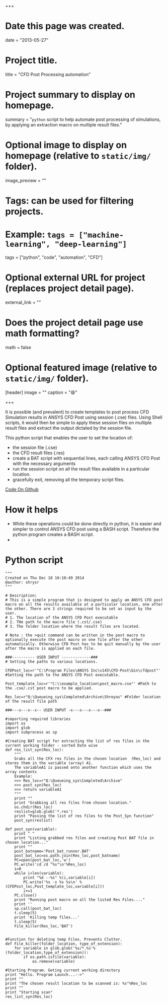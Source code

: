 +++
# Date this page was created.
date = "2013-05-27"

# Project title.
title = "CFD Post Processing automation"

# Project summary to display on homepage.
summary = "`python` script to help automate post processing of simulations, by applying an extraction macro on multiple result files."

# Optional image to display on homepage (relative to `static/img/` folder).
image_preview = ""

# Tags: can be used for filtering projects.
# Example: `tags = ["machine-learning", "deep-learning"]`
tags = ["python", "code", "automation", "CFD"]

# Optional external URL for project (replaces project detail page).
external_link = ""

# Does the project detail page use math formatting?
math = false

# Optional featured image (relative to `static/img/` folder).
[header]
image = ""
caption = ":smile:"

+++


It is possible (and prevalent) to create templates to post process CFD Simulation results in ANSYS CFD Post using session (.cse) files. Using Shell scripts, it would then be simple to apply these session files on multiple result files and extract the output dictated by the session file. 

This python script that enables the user to set the location of:
- the session file (.cse)
- the CFD result files (.res) 
- create a BAT script with sequential lines, each calling ANSYS CFD Post with the necessary arguments
- run the session script on all the result files available in a particular location.
- gracefully exit, removing all the temporary script files.

 [Code On Github](<https://github.com/shrysr/cfdpost_auto>)

# How it helps

- While these operations could be done directly in python, it is
  easier and simpler to control ANSYS CFD post using a BASH
  script. Therefore the python program creates a BASH script.
- 



# Python script 


    """
    Created on Thu Dec 18 16:10:49 2014
    @author: shrysr
    """
    
    # Description: 
    # This is a simple program that is designed to apply am ANSYS CFD post macro on all the results available at a particular location, one after the other. There are 3 strings required to be set as input by the user.
    # 1. The location of the ANSYS CFD Post executable
    # 2. THe path to the macro file (.cst/.cse)
    # 3. The folder location where the result files are located.
    
    # Note : the >quit command can be written in the post macro to optionally execute the post macro on one file after the other automatically. Otherwise CFD Post has to be quit manually by the user after the macro is applied on each file.
    
    ###---------- USER INPUT -------------###
    # Setting the paths to various locations.
    
    CFDPost_loc=r'"C:\Program Files\ANSYS Inc\v145\CFD-Post\bin\cfdpost"' #Setting the path to the ANSYS CFD Post executable.
    
    Post_template_loc=r'"C:\\example_location\post_macro.cse"' #Path to the .cse/.cst post macro to be applied.
    
    Res_loc=r"Q:\Queueing_sys\Completed\Archive\Shreyas" #Folder location of the result file path
    
    ###---x---x--x-- USER INPUT -x---x---x---x--###
    
    #importing required libraries
    import os
    import glob
    import subprocess as sp
    
    #Creating BAT script for extracting the list of res files in the current working folder - sorted Date wise
    def res_list_syn(Res_loc):
        """
        Grabs all the CFX res files in the chosen location  (Res_loc) and stores them in the variable (array) A1.
        The variableA1 is passed onto another function which uses the array contents
        Example:
        >>> Res_loc=r"Q:\Queueing_sys\Completed\Archive"
        >>> post_syn(Res_loc)
        >>> return variableA1
        """
        print ""
        print "Grabbing all res files from chosen location."
        os.chdir(Res_loc)
        reslist=glob.glob('*.res')
        print "Passing the list of res files to the Post_Syn function"
        post_syn(reslist)
        
    def post_syn(variable):
        print " "    
        print "Listing grabbed res files and creating Post BAT file in chosen location..." 
        print ""
        post_batname='Post_bat_runner.BAT'   
        post_bat_loc=os.path.join(Res_loc,post_batname)
        PC=open(post_bat_loc,'w')
        PC.write('cd /d "%s"\n'%Res_loc)
        i=0
        while i<len(variable):
            print "%d --%s" %(i,variable[i])
            PC.write('%s -s %s %s\n' %(CFDPost_loc,Post_template_loc,variable[i]))
            i+=1
        PC.close()
        print "Running post macro on all the listed Res Files...."
        print ''
        sp.call(post_bat_loc)
        t.sleep(5)
        print 'Killing temp files...'
        t.sleep(5)
        File_killer(Res_loc,'BAT')
        
    
    #Function for deleting temp Files. Prevents Clutter.
    def File_killer(folder_location, type_of_extension):
        for variable in glob.glob('%s/*.%s'%(folder_location,type_of_extension)):
            if os.path.isfile(variable):
                os.remove(variable)
    
    #Starting Program. Geting current working directory
    print "Hello. Program Launch...-->"
    print ""
    print "The chosen result location to be scanned is: %s"%Res_loc
    print ""
    print "Starting scan"
    res_list_syn(Res_loc)



